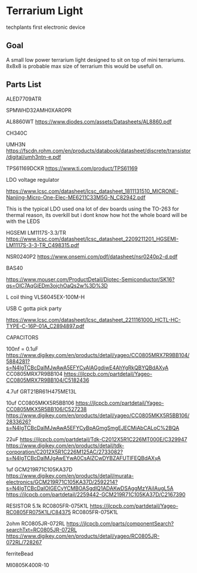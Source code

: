 # Terrarium Light

techplants first electronic device

## Goal

A small low power terrarium light designed to sit on top of mini terrariums. 8x8x8 is probable max size of terrarium this would be usefull on.

## Parts List

ALED7709ATR

SPMWHD32AMH0XAR0PR

AL8860WT
https://www.diodes.com/assets/Datasheets/AL8860.pdf

CH340C

UMH3N
https://fscdn.rohm.com/en/products/databook/datasheet/discrete/transistor/digital/umh3ntn-e.pdf

TPS61169DCKR
https://www.ti.com/product/TPS61169

LDO voltage regulator

https://www.lcsc.com/datasheet/lcsc_datasheet_1811131510_MICRONE-Nanjing-Micro-One-Elec-ME6211C33M5G-N_C82942.pdf

This is the typical LDO used ona lot of dev boards
using the TO-263 for thermal reason, its overkill but i dont know how hot the whole board will be with the LEDS

HGSEMI LM1117S-3.3/TR
https://www.lcsc.com/datasheet/lcsc_datasheet_2209211201_HGSEMI-LM1117S-3-3-TR_C498315.pdf

NSR0240P2
https://www.onsemi.com/pdf/datasheet/nsr0240p2-d.pdf

BAS40

https://www.mouser.com/ProductDetail/Diotec-Semiconductor/SK16?qs=OlC7AqGiEDm3ojchOaQs2w%3D%3D

L coil thing
VLS6045EX-100M-H

USB C gotta pick party

https://www.lcsc.com/datasheet/lcsc_datasheet_2211161000_HCTL-HC-TYPE-C-16P-01A_C2894897.pdf

CAPACITORS

100nf = 0.1uF
https://www.digikey.com/en/products/detail/yageo/CC0805MRX7R9BB104/5884281?s=N4IgTCBcDaIMJwAwA5EFYCyAlAGgdiwE4AhYgRkQBYQBdAXyA
CC0805MRX7R9BB104
https://jlcpcb.com/partdetail/Yageo-CC0805MRX7R9BB104/C5182436

4.7uf
GRT21BR61H475ME13L

10uf
CC0805MKX5R5BB106
https://jlcpcb.com/partdetail/Yageo-CC0805MKX5R5BB106/C527238
https://www.digikey.com/en/products/detail/yageo/CC0805MKX5R5BB106/2833626?s=N4IgTCBcDaIMJwAwA5EFYCyBpAGmgSmgEJECMiAbCALoC%2BQA

22uF
https://jlcpcb.com/partdetail/Tdk-C2012X5R1C226MT000E/C329947
https://www.digikey.com/en/products/detail/tdk-corporation/C2012X5R1C226M125AC/2733082?s=N4IgTCBcDaIMJgAwEYwA0CsAlZCwDYBZAFUTIFEQBdAXyA

1uf
GCM219R71C105KA37D
https://www.digikey.com/en/products/detail/murata-electronics/GCM219R71C105KA37D/2592214?s=N4IgTCBcDaIOIGECyYCMBOASgdlQ1ADAKwDSAggMzYAiIAugL5A
https://jlcpcb.com/partdetail/2259442-GCM219R71C105KA37D/C2167390

RESISTOR
5.1k
RC0805FR-075K1L
https://jlcpcb.com/partdetail/Yageo-RC0805FR075K1L/C84375
RC0805FR-075K1L

2ohm
RC0805JR-072RL
https://jlcpcb.com/parts/componentSearch?searchTxt=RC0805JR-072RL
https://www.digikey.com/en/products/detail/yageo/RC0805JR-072RL/728267

ferriteBead

MI0805K400R-10
